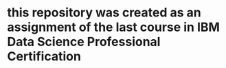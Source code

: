 # this repository was created as an assignment of the last course in IBM Data Science Professional Certification

